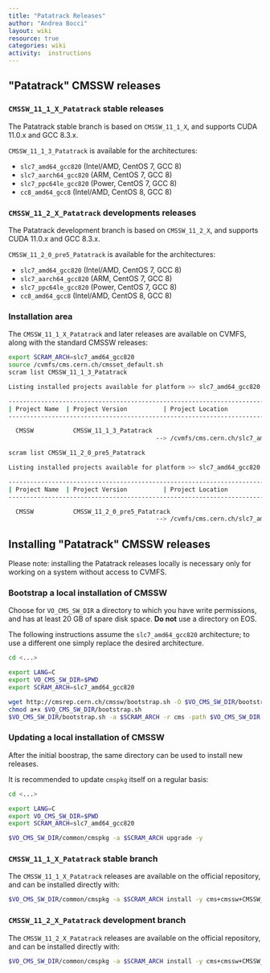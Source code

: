 ```yaml
---
title: "Patatrack Releases"
author: "Andrea Bocci"
layout: wiki
resource: true
categories: wiki
activity:  instructions
---
```


## "Patatrack" CMSSW releases

### `CMSSW_11_1_X_Patatrack` stable releases

The Patatrack stable branch is based on `CMSSW_11_1_X`, and
supports CUDA 11.0.x and GCC 8.3.x.

`CMSSW_11_1_3_Patatrack` is available for the architectures:

  - `slc7_amd64_gcc820` (Intel/AMD, CentOS 7, GCC 8)
  - `slc7_aarch64_gcc820` (ARM, CentOS 7, GCC 8)
  - `slc7_ppc64le_gcc820` (Power,  CentOS 7, GCC 8)
  - `cc8_amd64_gcc8` (Intel/AMD, CentOS 8, GCC 8)


### `CMSSW_11_2_X_Patatrack` developments releases

The Patatrack development branch is based on `CMSSW_11_2_X`, and
supports CUDA 11.0.x and GCC 8.3.x.

`CMSSW_11_2_0_pre5_Patatrack` is available for the architectures:

  - `slc7_amd64_gcc820` (Intel/AMD, CentOS 7, GCC 8)
  - `slc7_aarch64_gcc820` (ARM, CentOS 7, GCC 8)
  - `slc7_ppc64le_gcc820` (Power,  CentOS 7, GCC 8)
  - `cc8_amd64_gcc8` (Intel/AMD, CentOS 8, GCC 8)


### Installation area

The `CMSSW_11_1_X_Patatrack` and later releases are available on CVMFS, along
with the standard CMSSW releases:
```bash
export SCRAM_ARCH=slc7_amd64_gcc820
source /cvmfs/cms.cern.ch/cmsset_default.sh
scram list CMSSW_11_1_3_Patatrack

Listing installed projects available for platform >> slc7_amd64_gcc820 <<

--------------------------------------------------------------------------------
| Project Name  | Project Version          | Project Location                  |
--------------------------------------------------------------------------------

  CMSSW           CMSSW_11_1_3_Patatrack
                                         --> /cvmfs/cms.cern.ch/slc7_amd64_gcc820/cms/cmssw/CMSSW_11_1_3_Patatrack
```
```bash
scram list CMSSW_11_2_0_pre5_Patatrack

Listing installed projects available for platform >> slc7_amd64_gcc820 <<

--------------------------------------------------------------------------------
| Project Name  | Project Version          | Project Location                  |
--------------------------------------------------------------------------------

  CMSSW           CMSSW_11_2_0_pre5_Patatrack
                                         --> /cvmfs/cms.cern.ch/slc7_amd64_gcc820/cms/cmssw/CMSSW_11_2_0_pre5_Patatrack
```

## Installing "Patatrack" CMSSW releases

Please note: installing the Patatrack releases locally is necessary only for
working on a system without access to CVMFS.

### Bootstrap a local installation of CMSSW
Choose for `VO_CMS_SW_DIR` a directory to which you have write permissions, and
has at least 20 GB of spare disk space. **Do not** use a directory on EOS.

The following instructions assume the `slc7_amd64_gcc820` architecture; to use a
different one simply replace the desired architecture.

```bash
cd <...>

export LANG=C
export VO_CMS_SW_DIR=$PWD
export SCRAM_ARCH=slc7_amd64_gcc820

wget http://cmsrep.cern.ch/cmssw/bootstrap.sh -O $VO_CMS_SW_DIR/bootstrap.sh
chmod a+x $VO_CMS_SW_DIR/bootstrap.sh
$VO_CMS_SW_DIR/bootstrap.sh -a $SCRAM_ARCH -r cms -path $VO_CMS_SW_DIR setup
```

### Updating a local installation of CMSSW
After the initial boostrap, the same directory can be used to install new releases.

It is recommended to update `cmspkg` itself on a regular basis:
```bash
cd <...>

export LANG=C
export VO_CMS_SW_DIR=$PWD
export SCRAM_ARCH=slc7_amd64_gcc820

$VO_CMS_SW_DIR/common/cmspkg -a $SCRAM_ARCH upgrade -y
```

### `CMSSW_11_1_X_Patatrack` stable branch

The `CMSSW_11_1_X_Patatrack` releases are available on the official repository,
and can be installed directly with:
```bash
$VO_CMS_SW_DIR/common/cmspkg -a $SCRAM_ARCH install -y cms+cmssw+CMSSW_11_1_3_Patatrack
```

### `CMSSW_11_2_X_Patatrack` development branch

The `CMSSW_11_2_X_Patatrack` releases are available on the official repository,
and can be installed directly with:
```bash
$VO_CMS_SW_DIR/common/cmspkg -a $SCRAM_ARCH install -y cms+cmssw+CMSSW_11_2_0_pre5_Patatrack
```
